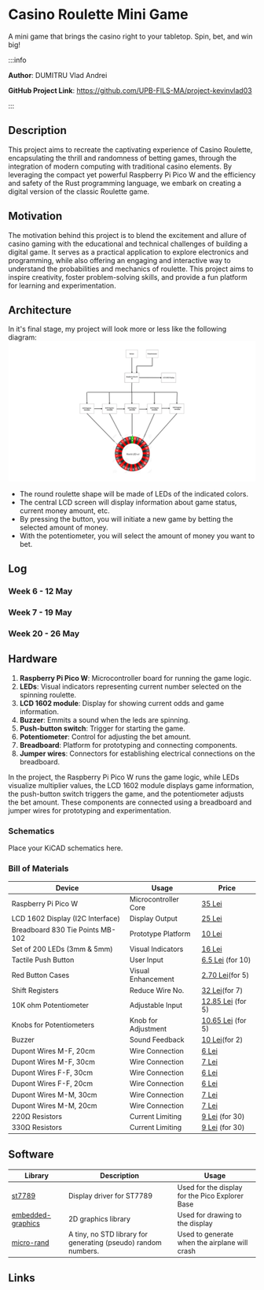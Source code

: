 # Casino Roulette Mini Game
A mini game that brings the casino right to your tabletop. Spin, bet, and win big!

:::info 

**Author**: DUMITRU Vlad Andrei

**GitHub Project Link**: https://github.com/UPB-FILS-MA/project-kevinvlad03

:::

## Description

This project aims to recreate the captivating experience of Casino Roulette, encapsulating the thrill and randomness of betting games, through the integration of modern computing with traditional casino elements. By leveraging the compact yet powerful Raspberry Pi Pico W and the efficiency and safety of the Rust programming language, we embark on creating a digital version of the classic Roulette game. 

## Motivation

The motivation behind this project is to blend the excitement and allure of casino gaming with the educational and technical challenges of building a digital game. It serves as a practical application to explore electronics and programming, while also offering an engaging and interactive way to understand the probabilities and mechanics of roulette. This project aims to inspire creativity, foster problem-solving skills, and provide a fun platform for learning and experimentation.

## Architecture 

In it's final stage, my project will look more or less like the following diagram:
![Roulette Mini Game Schematic](./Schematic.png)

* The round roulette shape will be made of LEDs of the indicated colors.
* The central LCD screen will display information about game status, current money amount, etc.
* By pressing the button, you will initiate a new game by betting the selected amount of money.
* With the potentiometer, you will select the amount of money you want to bet.
## Log

<!-- write every week your progress here -->

### Week 6 - 12 May

### Week 7 - 19 May

### Week 20 - 26 May

## Hardware

1. **Raspberry Pi Pico W**: Microcontroller board for running the game logic.
2. **LEDs**: Visual indicators representing current number selected on the spinning roulette.
3. **LCD 1602 module**: Display for showing current odds and game information.
4. **Buzzer**: Emmits a sound when the leds are spinning.
5. **Push-button switch**: Trigger for starting the game.
6. **Potentiometer**: Control for adjusting the bet amount.
7. **Breadboard**: Platform for prototyping and connecting components.
8. **Jumper wires**: Connectors for establishing electrical connections on the breadboard.

In the project, the Raspberry Pi Pico W runs the game logic, while LEDs visualize multiplier values, the LCD 1602 module displays game information, the push-button switch triggers the game, and the potentiometer adjusts the bet amount. These components are connected using a breadboard and jumper wires for prototyping and experimentation.

### Schematics

Place your KiCAD schematics here.

### Bill of Materials

<!-- Fill out this table with all the hardware components that you might need.

The format is 
```
| [Device](link://to/device) | This is used ... | [price](link://to/store) |

```

-->


| Device                           | Usage               | Price |
|----------------------------------|---------------------|-------|
| Raspberry Pi Pico W              | Microcontroller Core | [35 Lei](https://www.optimusdigital.ro/ro/placi-raspberry-pi/12394-raspberry-pi-pico-w.html) |
| LCD 1602 Display (I2C Interface) | Display Output       | [25 Lei](https://www.bitmi.ro/ecran-lcd1602-cu-modul-i2c-iic-10487.html?gad_source=1) |
| Breadboard 830 Tie Points MB-102 | Prototype Platform   | [10 Lei](https://www.bitmi.ro/breadboard-830-puncte-mb-102-10500.html?gad_source=1) |
| Set of 200 LEDs (3mm & 5mm)      | Visual Indicators    | [16 Lei](https://www.bitmi.ro/componente-electronice/set-200-led-uri-de-diferite-culori-3-mm-5-mm-10508.html) |
| Tactile Push Button              | User Input           | [6.5 Lei](https://ardushop.ro/ro/home/97-buton-mic-push-button-trough-hole.html?gad_source=1) (for 10) |
| Red Button Cases                 | Visual Enhancement   | [2.70 Lei](https://ardushop.ro/ro/home/2735-capac-pentru-buton-12x12mm-rosu.html?search_query=capac+pentru+buton&results=1331)(for 5) |
| Shift Registers                  | Reduce Wire No.      | [32 Lei](https://ardushop.ro/ro/electronica/141-ic-shift-register-sn74hc595n-74hc595.html?search_query=shift+registers&results=16)(for 7) |
| 10K ohm Potentiometer            | Adjustable Input     | [12.85 Lei](https://ardushop.ro/ro/electronica/193-potentiometru-10k.html?gad_source=1) (for 5) |
| Knobs for Potentiometers         | Knob for Adjustment  | [10.65 Lei](https://ardushop.ro/ro/electronica/321-buton-pentru-poteniometru.html?gad_source=1) (for 5) |
| Buzzer                           | Sound Feedback       | [10 Lei](https://www.bitmi.ro/electronica/modul-buzzer-activ-compatibil-arduino-10397.html)(for 2) |
| Dupont Wires M-F, 20cm           | Wire Connection      | [6 Lei](https://www.bitmi.ro/electronica/40-x-fire-dupont-tata-mama-20cm-10512.html) |
| Dupont Wires M-F, 30cm           | Wire Connection      | [7 Lei](https://www.bitmi.ro/electronica/40-fire-dupont-tata-mama-30cm-10504.html) |
| Dupont Wires F-F, 30cm           | Wire Connection      | [6 Lei](https://www.bitmi.ro/electronica/40-fire-dupont-mama-mama-30cm-10503.html) |
| Dupont Wires F-F, 20cm           | Wire Connection      | [6 Lei](https://www.bitmi.ro/electronica/40-x-fire-dupont-mama-mama-20cm-10509.html) |
| Dupont Wires M-M, 30cm           | Wire Connection      | [7 Lei](https://www.bitmi.ro/electronica/40-fire-dupont-tata-tata-30cm-10505.html) |
| Dupont Wires M-M, 20cm           | Wire Connection      | [7 Lei](https://www.bitmi.ro/electronica/40-x-fire-dupont-tata-tata-20cm-10511.html) |
| 220Ω Resistors                   | Current Limiting     | [9 Lei](https://ardushop.ro/ro/electronica/211-rezistenta-14w-1-buc.html#/83-valoare_rezistenta-220r) (for 30) |
| 330Ω Resistors                   | Current Limiting     | [9 Lei](https://ardushop.ro/ro/electronica/211-rezistenta-14w-1-buc.html#/85-valoare_rezistenta-330r) (for 30) |


## Software

| Library | Description | Usage |
|---------|-------------|-------|
| [st7789](https://github.com/almindor/st7789) | Display driver for ST7789 | Used for the display for the Pico Explorer Base |
| [embedded-graphics](https://github.com/embedded-graphics/embedded-graphics) | 2D graphics library | Used for drawing to the display |
| [micro-rand](https://crates.io/crates/micro_rand) | A tiny, no STD library for generating (pseudo) random numbers. | Used to generate when the airplane will crash |

## Links

<!-- Add a few links that inspired you and that you think you will use for your project -->
